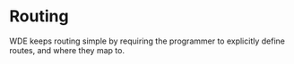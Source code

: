 # Routing

WDE keeps routing simple by requiring the programmer to explicitly define routes, and where they map to.
